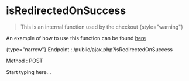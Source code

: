 # isRedirectedOnSuccess

<include from="Snippets-CheckoutAPI.md" element-id="snippet-header" />

> This is an internal function used by the checkout
{style="warning"}

An example of how to use this function can be found [here](CheckoutAPI-Example-isRedirectedOnSuccess.md)

{type="narrow"}
Endpoint
: /public/ajax.php?isRedirectedOnSuccess

Method
: POST

Start typing here...